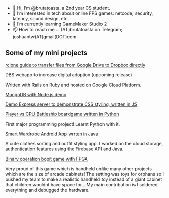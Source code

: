 - 👋 Hi, I’m @brutatoasta, a 2nd year CS student.
- 👀 I’m interested in tech about online FPS games: netcode, security, latency, sound design, etc.
- 🌱 I’m currently learning GameMaker Studio 2
- 📫 How to reach me ... (AT)brutatoasta on Telegram; joshuantw(AT)gmail(DOT)com

## Some of my mini projects

[rclone guide to transfer files from Google Drive to Dropbox directly](rclone-guide.md)

DBS webapp to increase digital adoption (upcoming release)

Written with Rails on Ruby and hosted on Google Cloud Platform.

[MongoDB with Node.js demo](https://github.com/brutatoasta/escmongonode)


[Demo Express server to demonstrate CSS styling, written in JS](https://github.com/brutatoasta/first_static_express)


[Player vs CPU Battleship boardgame written in Python](https://github.com/brutatoasta/battleshiprep)

First major programming project! Learnt Python with it.


[Smart Wardrobe Android App wrrten in Java](https://github.com/brutatoasta/shibushi)

A cute clothes sorting and outfit styling app. I worked on the cloud storage, authentication features using the Firebase API and Java.


[Binary operation bopit game with FPGA](https://github.com/brutatoasta/bitop)

Very proud of this game which is handheld unlike many other projects which are the size of arcade cabinets! The setting was toys for orphans so I pushed my team to make a realistic handheld toy instead of a giant cabinet that children wouldnt have space for... My main contribution is I soldered everything and debugged the hardware.

<!---
brutatoasta/brutatoasta is a ✨ special ✨ repository because its `README.md` (this file) appears on your GitHub profile.
You can click the Preview link to take a look at your changes.
--->
